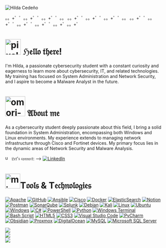 ![Hilda Cedeño](https://github.com/user-attachments/assets/04a5a6dc-d6d3-4c43-a099-cdd71e354411)


。。+゜゜。。+゜゜。。+゜゜。。 。。+゜゜。。+゜゜。。+゜゜。。 。。+゜゜。。+゜゜。。+゜゜。。+゜゜。。+゜。。+゜

<h1><img width="50" height="50" src="https://img.icons8.com/bubbles/100/pixel-star.png" alt="pixel-star"/> ℌ𝔢𝔩𝔩𝔬 𝔱𝔥𝔢𝔯𝔢!</h1>
<p>I'm Hilda, a passionate cybersecurity student with a constant curiosity and eagerness to learn more about cybersecurity, IT, and related technologies. My training has focused on System Administration and Network Security, and I aspire to become a Malware Analyst in the future.</p>

<h1><img width="64" height="64" src="https://img.icons8.com/nolan/64/omori-sprite.png" alt="omori-sprite"/> 𝔄𝔟𝔬𝔲𝔱 𝔪𝔢</h1>
<p>As a cybersecurity student deeply passionate about this field, I bring a solid foundation in System Administration, encompassing both Windows and Linux environments. My experience extends to managing network infrastructure through Cisco and Fortinet devices. My primary focus lies in the dynamic areas of Network Security and Malware Analysis.</p>

<img width="16" height="16" src="https://img.icons8.com/officexs/16/undertale-heart.png" alt="undertale-heart"/> 𝔏𝔢𝔱'𝔰 𝔠𝔬𝔫𝔫𝔢𝔠𝔱: --> [![LinkedIn](https://img.shields.io/badge/LinkedIn-%230077B5.svg?logo=linkedin&logoColor=white)](https://linkedin.com/in/hyldacedeno)

<h1><img width="48" height="48" src="https://img.icons8.com/color/48/minecraft-sword.png" alt="minecraft-sword"/>T𝔬𝔬𝔩𝔰 & T𝔢𝔠𝔥𝔫𝔬𝔩𝔬𝔤𝔦𝔢𝔰</h1>

[![Apache](https://img.shields.io/badge/apache-%23D42029.svg?style=for-the-badge&logo=apache&logoColor=white)](https://img.shields.io/badge/apache-%23D42029.svg?style=for-the-badge&logo=apache&logoColor=white)
[![GitHub](https://img.shields.io/badge/github-%23121011.svg?style=for-the-badge&logo=github&logoColor=white)](https://img.shields.io/badge/github-%23121011.svg?style=for-the-badge&logo=github&logoColor=white)
[![Ansible](https://img.shields.io/badge/ansible-%231A1918.svg?style=for-the-badge&logo=ansible&logoColor=white)](https://img.shields.io/badge/ansible-%231A1918.svg?style=for-the-badge&logo=ansible&logoColor=white)
[![Cisco](https://img.shields.io/badge/cisco-%23049fd9.svg?style=for-the-badge&logo=cisco&logoColor=black)](https://img.shields.io/badge/cisco-%23049fd9.svg?style=for-the-badge&logo=cisco&logoColor=black)
[![Docker](https://img.shields.io/badge/docker-%230db7ed.svg?style=for-the-badge&logo=docker&logoColor=white)](https://img.shields.io/badge/docker-%230db7ed.svg?style=for-the-badge&logo=docker&logoColor=white)
[![ElasticSearch](https://img.shields.io/badge/-ElasticSearch-005571?style=for-the-badge&logo=elasticsearch)](https://img.shields.io/badge/-ElasticSearch-005571?style=for-the-badge&logo=elasticsearch)
[![Notion](https://img.shields.io/badge/Notion-%23000000.svg?style=for-the-badge&logo=notion&logoColor=white)](https://img.shields.io/badge/Notion-%23000000.svg?style=for-the-badge&logo=notion&logoColor=white)
[![Postman](https://img.shields.io/badge/Postman-FF6C37?style=for-the-badge&logo=postman&logoColor=white)](https://img.shields.io/badge/Postman-FF6C37?style=for-the-badge&logo=postman&logoColor=white)
[![SonarQube](https://img.shields.io/badge/SonarQube-black?style=for-the-badge&logo=sonarqube&logoColor=4E9BCD)](https://img.shields.io/badge/SonarQube-black?style=for-the-badge&logo=sonarqube&logoColor=4E9BCD)
[![Splunk](https://img.shields.io/badge/splunk-%23000000.svg?style=for-the-badge&logo=splunk&logoColor=white)](https://img.shields.io/badge/splunk-%23000000.svg?style=for-the-badge&logo=splunk&logoColor=white)
[![Debian](https://img.shields.io/badge/Debian-D70A53?style=for-the-badge&logo=debian&logoColor=white)](https://img.shields.io/badge/Debian-D70A53?style=for-the-badge&logo=debian&logoColor=white)
[![Kali](https://img.shields.io/badge/Kali-268BEE?style=for-the-badge&logo=kalilinux&logoColor=white)](https://img.shields.io/badge/Kali-268BEE?style=for-the-badge&logo=kalilinux&logoColor=white)
[![Linux](https://img.shields.io/badge/Linux-FCC624?style=for-the-badge&logo=linux&logoColor=black)](https://img.shields.io/badge/Linux-FCC624?style=for-the-badge&logo=linux&logoColor=black)
[![Ubuntu](https://img.shields.io/badge/Ubuntu-E95420?style=for-the-badge&logo=ubuntu&logoColor=white)](https://img.shields.io/badge/Ubuntu-E95420?style=for-the-badge&logo=ubuntu&logoColor=white)
[![Windows](https://img.shields.io/badge/Windows-0078D6?style=for-the-badge&logo=windows&logoColor=white)](https://img.shields.io/badge/Windows-0078D6?style=for-the-badge&logo=windows&logoColor=white)
[![C#](https://img.shields.io/badge/c%23-%23239120.svg?style=for-the-badge&logo=csharp&logoColor=white)](https://img.shields.io/badge/c%23-%23239120.svg?style=for-the-badge&logo=csharp&logoColor=white)
[![PowerShell](https://img.shields.io/badge/PowerShell-%235391FE.svg?style=for-the-badge&logo=powershell&logoColor=white)](https://img.shields.io/badge/PowerShell-%235391FE.svg?style=for-the-badge&logo=powershell&logoColor=white)
[![Python](https://img.shields.io/badge/python-3670A0?style=for-the-badge&logo=python&logoColor=ffdd54)](https://img.shields.io/badge/python-3670A0?style=for-the-badge&logo=python&logoColor=ffdd54)
[![Windows Terminal](https://img.shields.io/badge/Windows%20Terminal-%234D4D4D.svg?style=for-the-badge&logo=windows-terminal&logoColor=white)](https://img.shields.io/badge/Windows%20Terminal-%234D4D4D.svg?style=for-the-badge&logo=windows-terminal&logoColor=white)
[![Bash Script](https://img.shields.io/badge/bash_script-%23121011.svg?style=for-the-badge&logo=gnu-bash&logoColor=white)](https://img.shields.io/badge/bash_script-%23121011.svg?style=for-the-badge&logo=gnu-bash&logoColor=white)
[![HTML5](https://img.shields.io/badge/html5-%23E34F26.svg?style=for-the-badge&logo=html5&logoColor=white)](https://img.shields.io/badge/html5-%23E34F26.svg?style=for-the-badge&logo=html5&logoColor=white)
[![CSS3](https://img.shields.io/badge/css3-%231572B6.svg?style=for-the-badge&logo=css3&logoColor=white)](https://img.shields.io/badge/css3-%231572B6.svg?style=for-the-badge&logo=css3&logoColor=white)
[![Visual Studio Code](https://img.shields.io/badge/Visual%20Studio%20Code-0078d7.svg?style=for-the-badge&logo=visual-studio-code&logoColor=white)](https://img.shields.io/badge/Visual%20Studio%20Code-0078d7.svg?style=for-the-badge&logo=visual-studio-code&logoColor=white)
[![PyCharm](https://img.shields.io/badge/pycharm-143?style=for-the-badge&logo=pycharm&logoColor=black&color=black&labelColor=green)](https://img.shields.io/badge/pycharm-143?style=for-the-badge&logo=pycharm&logoColor=black&color=black&labelColor=green)
[![Obsidian](https://img.shields.io/badge/Obsidian-%23483699.svg?style=for-the-badge&logo=obsidian&logoColor=white)](https://img.shields.io/badge/Obsidian-%23483699.svg?style=for-the-badge&logo=obsidian&logoColor=white)
[![Proxmox](https://img.shields.io/badge/proxmox-proxmox?style=for-the-badge&logo=proxmox&logoColor=%23E57000&labelColor=%232b2a33&color=%232b2a33)](https://img.shields.io/badge/proxmox-proxmox?style=for-the-badge&logo=proxmox&logoColor=%23E57000&labelColor=%232b2a33&color=%232b2a33)
[![DigitalOcean](https://img.shields.io/badge/DigitalOcean-%230167ff.svg?style=for-the-badge&logo=digitalOcean&logoColor=white)](https://img.shields.io/badge/DigitalOcean-%230167ff.svg?style=for-the-badge&logo=digitalOcean&logoColor=white)
[![MySQL](https://img.shields.io/badge/mysql-4479A1.svg?style=for-the-badge&logo=mysql&logoColor=white)](https://img.shields.io/badge/mysql-4479A1.svg?style=for-the-badge&logo=mysql&logoColor=white)
[![Microsoft SQL Server](https://img.shields.io/badge/Microsoft%20SQL%20Server-CC2927?style=for-the-badge&logo=microsoft%20sql%20server&logoColor=white)](https://img.shields.io/badge/Microsoft%20SQL%20Server-CC2927?style=for-the-badge&logo=microsoft%20sql%20server&logoColor=white)

![](https://github-readme-stats.vercel.app/api?username=s01f0nx86&theme=blue_navy&hide_border=false&include_all_commits=false&count_private=false)<br/>
![](https://nirzak-streak-stats.vercel.app/?user=s01f0nx86&theme=blue_navy&hide_border=false)<br/>
![](https://github-readme-stats.vercel.app/api/top-langs/?username=s01f0nx86&theme=blue_navy&hide_border=false&include_all_commits=false&count_private=false&layout=compact)

